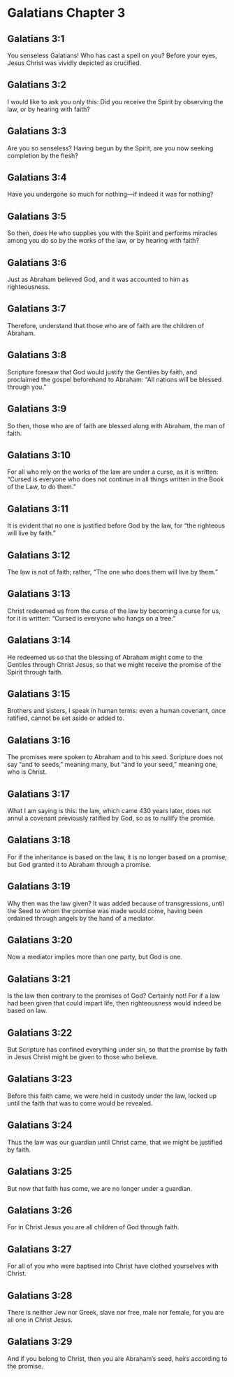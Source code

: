 # Galatians Chapter 3

## Galatians 3:1
You senseless Galatians! Who has cast a spell on you? Before your eyes, Jesus Christ was vividly depicted as crucified.

## Galatians 3:2
I would like to ask you only this: Did you receive the Spirit by observing the law, or by hearing with faith?

## Galatians 3:3
Are you so senseless? Having begun by the Spirit, are you now seeking completion by the flesh?

## Galatians 3:4
Have you undergone so much for nothing—if indeed it was for nothing?

## Galatians 3:5
So then, does He who supplies you with the Spirit and performs miracles among you do so by the works of the law, or by hearing with faith?

## Galatians 3:6
Just as Abraham believed God, and it was accounted to him as righteousness.

## Galatians 3:7
Therefore, understand that those who are of faith are the children of Abraham.

## Galatians 3:8
Scripture foresaw that God would justify the Gentiles by faith, and proclaimed the gospel beforehand to Abraham: “All nations will be blessed through you.”

## Galatians 3:9
So then, those who are of faith are blessed along with Abraham, the man of faith.

## Galatians 3:10
For all who rely on the works of the law are under a curse, as it is written: “Cursed is everyone who does not continue in all things written in the Book of the Law, to do them.”

## Galatians 3:11
It is evident that no one is justified before God by the law, for “the righteous will live by faith.”

## Galatians 3:12
The law is not of faith; rather, “The one who does them will live by them.”

## Galatians 3:13
Christ redeemed us from the curse of the law by becoming a curse for us, for it is written: “Cursed is everyone who hangs on a tree.”

## Galatians 3:14
He redeemed us so that the blessing of Abraham might come to the Gentiles through Christ Jesus, so that we might receive the promise of the Spirit through faith.

## Galatians 3:15
Brothers and sisters, I speak in human terms: even a human covenant, once ratified, cannot be set aside or added to.

## Galatians 3:16
The promises were spoken to Abraham and to his seed. Scripture does not say “and to seeds,” meaning many, but “and to your seed,” meaning one, who is Christ.

## Galatians 3:17
What I am saying is this: the law, which came 430 years later, does not annul a covenant previously ratified by God, so as to nullify the promise.

## Galatians 3:18
For if the inheritance is based on the law, it is no longer based on a promise; but God granted it to Abraham through a promise.

## Galatians 3:19
Why then was the law given? It was added because of transgressions, until the Seed to whom the promise was made would come, having been ordained through angels by the hand of a mediator.

## Galatians 3:20
Now a mediator implies more than one party, but God is one.

## Galatians 3:21
Is the law then contrary to the promises of God? Certainly not! For if a law had been given that could impart life, then righteousness would indeed be based on law.

## Galatians 3:22
But Scripture has confined everything under sin, so that the promise by faith in Jesus Christ might be given to those who believe.

## Galatians 3:23
Before this faith came, we were held in custody under the law, locked up until the faith that was to come would be revealed.

## Galatians 3:24
Thus the law was our guardian until Christ came, that we might be justified by faith.

## Galatians 3:25
But now that faith has come, we are no longer under a guardian.

## Galatians 3:26
For in Christ Jesus you are all children of God through faith.

## Galatians 3:27
For all of you who were baptised into Christ have clothed yourselves with Christ.

## Galatians 3:28
There is neither Jew nor Greek, slave nor free, male nor female, for you are all one in Christ Jesus.

## Galatians 3:29
And if you belong to Christ, then you are Abraham’s seed, heirs according to the promise.

